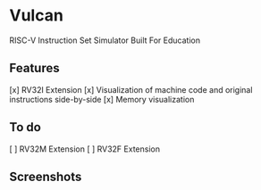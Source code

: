 # Vulcan
RISC-V Instruction Set Simulator Built For Education

## Features
[x] RV32I Extension
[x] Visualization of machine code and original instructions side-by-side
[x] Memory visualization

## To do
[ ] RV32M Extension
[ ] RV32F Extension

## Screenshots


